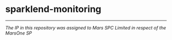 # sparklend-monitoring

***
*The IP in this repository was assigned to Mars SPC Limited in respect of the MarsOne SP*

